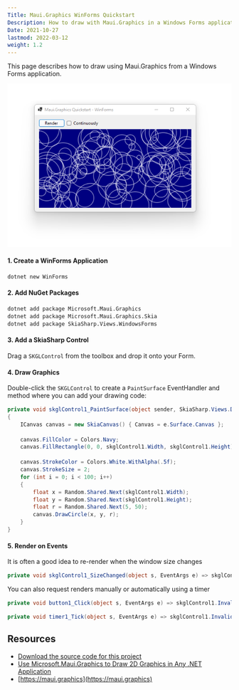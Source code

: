 ```yaml
---
Title: Maui.Graphics WinForms Quickstart
Description: How to draw with Maui.Graphics in a Windows Forms application
Date: 2021-10-27
lastmod: 2022-03-12
weight: 1.2
---
```


This page describes how to draw using Maui.Graphics from a Windows Forms application.

<div class='text-center img-border'>

![](maui-graphics-quickstart-winforms-2.png)

</div>

#### 1. Create a WinForms Application

```sh
dotnet new WinForms
```

#### 2. Add NuGet Packages

```sh
dotnet add package Microsoft.Maui.Graphics
dotnet add package Microsoft.Maui.Graphics.Skia
dotnet add package SkiaSharp.Views.WindowsForms
```

#### 3. Add a SkiaSharp Control

Drag a `SKGLControl` from the toolbox and drop it onto your Form.

#### 4. Draw Graphics

Double-click the `SKGLControl` to create a `PaintSurface` EventHandler and method where you can add your drawing code:

```cs
private void skglControl1_PaintSurface(object sender, SkiaSharp.Views.Desktop.SKPaintGLSurfaceEventArgs e)
{
    ICanvas canvas = new SkiaCanvas() { Canvas = e.Surface.Canvas };

    canvas.FillColor = Colors.Navy;
    canvas.FillRectangle(0, 0, skglControl1.Width, skglControl1.Height);

    canvas.StrokeColor = Colors.White.WithAlpha(.5f);
    canvas.StrokeSize = 2;
    for (int i = 0; i < 100; i++)
    {
        float x = Random.Shared.Next(skglControl1.Width);
        float y = Random.Shared.Next(skglControl1.Height);
        float r = Random.Shared.Next(5, 50);
        canvas.DrawCircle(x, y, r);
    }
}
```

#### 5. Render on Events

It is often a good idea to re-render when the window size changes

```cs
private void skglControl1_SizeChanged(object s, EventArgs e) => skglControl1.Invalidate();
```

You can also request renders manually or automatically using a timer

```cs
private void button1_Click(object s, EventArgs e) => skglControl1.Invalidate();
```

```cs
private void timer1_Tick(object s, EventArgs e) => skglControl1.Invalidate();
```

## Resources

* [Download the source code for this project](https://github.com/swharden/Csharp-Data-Visualization/tree/main/projects/maui-graphics)
* [Use Microsoft.Maui.Graphics to Draw 2D Graphics in Any .NET Application](https://swharden.com/blog/2022-05-25-maui-graphics)
* [https://maui.graphics](https://maui.graphics)